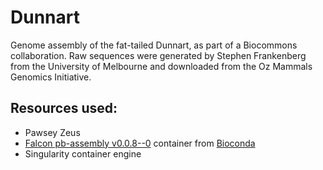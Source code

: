 # Dunnart
Genome assembly of the fat-tailed Dunnart, as part of a Biocommons collaboration. Raw sequences were generated by Stephen Frankenberg from the University of Melbourne and downloaded from the Oz Mammals Genomics Initiative.

## Resources used:
- Pawsey Zeus 
- [Falcon pb-assembly v0.0.8--0](https://github.com/PacificBiosciences/pb-assembly) container from [Bioconda](https://bioconda.github.io/recipes/pb-assembly/README.html?highlight=pb-assembly#recipe-Recipe%20&#x27;pb-assembly&#x27;)
- Singularity container engine


